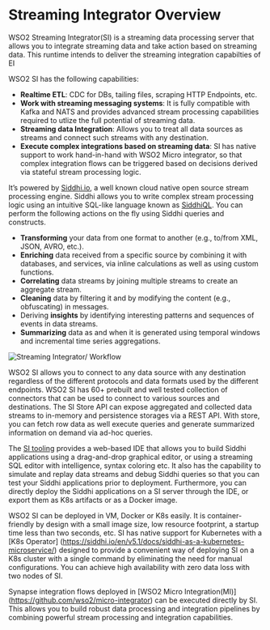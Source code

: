 
# Streaming Integrator Overview

WSO2 Streaming Integrator(SI) is a streaming data processing server that allows you to integrate streaming data and take action based on streaming data. This runtime intends to deliver the streaming integration capabilties of EI

WSO2 SI has the following capabilities:

- **Realtime ETL**: CDC for DBs, tailing files, scraping HTTP Endpoints, etc.
- **Work with streaming messaging systems**: It is fully compatible with Kafka and NATS and provides advanced stream processing capabilities required to utlize the full potential of streaming data.
- **Streaming data Integration**: Allows you to treat all data sources as streams and connect such streams with any destination.
- **Execute complex integrations based on streaming data**: SI has native support to work hand-in-hand with WSO2 Micro integrator, so that complex integration flows can be triggered based on decisions derived via stateful stream processing logic.


It’s powered by [Siddhi.io](https://siddhi.io/), a well known cloud native open source stream processing engine. Siddhi allows you to write complex stream processing logic using an intuitive SQL-like language known as [SiddhiQL](https://siddhi.io/en/v5.0/docs/). You can perform the following actions on the fly using Siddhi queries and constructs.

- **Transforming** your data from one format to another (e.g., to/from XML, JSON, AVRO, etc.).
- **Enriching** data received from a specific source by combining it with databases, and services, via inline calculations as well as using custom functions.
- **Correlating** data streams by joining multiple streams to create an aggregate stream.
- **Cleaning** data by filtering it and by modifying the content (e.g., obfuscating) in messages.
- Deriving **insights** by identifying interesting patterns and sequences of events in data streams.
- **Summarizing** data as and when it is generated using temporal windows and incremental time series aggregations.
 
 ![Streaming Integrator/ Workflow](../images/overview/streaming-integrator.png)

WSO2 SI allows you to connect to any data source with any destination regardless of the different protocols and data formats used by the different endpoints. WSO2 SI has 60+ prebuilt and well tested collection of connectors that can be used to connect to various sources and destinations. The SI Store API can expose aggregated and collected data streams to in-memory and persistence storages via a REST API. With store, you can fetch row data as well execute queries and generate summarized information on demand via ad-hoc queries.

The [SI tooling](https://github.com/wso2/streaming-integrator-tooling) provides a web-based IDE that allows you to build Siddhi applications using a drag-and-drop graphical editor, or using a streaming SQL editor with intelligence, syntax coloring etc. It also has the capability to simulate and replay data streams and debug Siddhi queries so that you can test your Siddhi applications prior to deployment. Furthermore, you can directly deploy the Siddhi applications on a SI server through the IDE, or export them as K8s artifacts or as a Docker image.

WSO2 SI can be deployed in VM, Docker or K8s easily. It is container-friendly by design with a small image size, low resource footprint, a startup time less than two seconds, etc. SI has native support for Kubernetes with a [K8s Operator] (https://siddhi.io/en/v5.1/docs/siddhi-as-a-kubernetes-microservice/) designed to provide a convenient way of deploying SI on a K8s cluster with a single command by eliminating the need for manual configurations. You can achieve high availability with zero data loss with two nodes of SI.

Synapse integration flows deployed in [WSO2 Micro Integration(MI)] (https://github.com/wso2/micro-integrator) can be executed directly by SI. This allows you to build robust data processing and integration pipelines by combining powerful stream processing and integration capabilities.